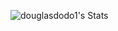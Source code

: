 ![douglasdodo1's Stats](https://github-readme-stats.vercel.app/api?username=douglasdodo1&theme=dracula&show_icons=true&hide_border=true&count_private=true)
